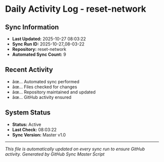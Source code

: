 ﻿# Daily Activity Log - reset-network

## Sync Information
- **Last Updated:** 2025-10-27 08:03:22
- **Sync Run ID:** 2025-10-27_08-03-22
- **Repository:** reset-network
- **Automated Sync Count:** 9

## Recent Activity
- âœ… Automated sync performed
- âœ… Files checked for changes
- âœ… Repository maintained and updated
- âœ… GitHub activity ensured

## System Status
- **Status:** Active
- **Last Check:** 08:03:22
- **Sync Version:** Master v1.0

---
*This file is automatically updated on every sync run to ensure GitHub activity.*
*Generated by GitHub Sync Master Script*
